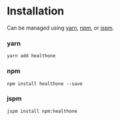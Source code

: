 # Installation

Can be managed using
[yarn](https://yarnpkg.com/en/docs),
[npm](https://docs.npmjs.com),
or [jspm](https://jspm.org/docs).


### yarn
```terminal
yarn add healthone
```

### npm
```terminal
npm install healthone --save
```

### jspm
```terminal
jspm install npm:healthone
```
